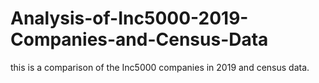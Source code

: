 # Analysis-of-Inc5000-2019-Companies-and-Census-Data
this is a comparison of the Inc5000 companies in 2019 and census data. 
